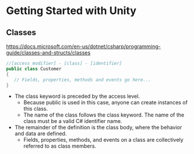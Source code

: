# Getting Started with Unity

## Classes
https://docs.microsoft.com/en-us/dotnet/csharp/programming-guide/classes-and-structs/classes
[](https://docs.microsoft.com/en-us/dotnet/csharp/programming-guide/classes-and-structs/classes)

```C#
//[access modifier] - [class] - [identifier]
public class Customer
{
   // Fields, properties, methods and events go here...
}
```
* The class keyword is preceded by the access level. 
  * Because public is used in this case, anyone can create instances of this class. 
  * The name of the class follows the class keyword. The name of the class must be a valid C# identifier name. 
* The remainder of the definition is the class body, where the behavior and data are defined. 
  * Fields, properties, methods, and events on a class are collectively referred to as class members.

